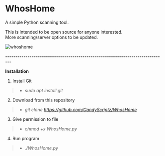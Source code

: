 # WhosHome
A simple Python scanning tool.

This is intended to be open source for anyone interested. <br />
More scanning/server options to be updated.

![whoshome](https://user-images.githubusercontent.com/68837956/104085563-922f4500-521e-11eb-95a2-6383577d2051.png)


**-------------------------------------------------------------------------------**

**Installation**
1) Install Git
>  - *sudo apt install git*
  
2) Download from this repository
>  - *git clone https://github.com/CandyScriptz/WhosHome*
  
3) Give permission to file
>  - *chmod +x WhosHome.py*
 
4) Run program
>  - *./WhosHome.py*
